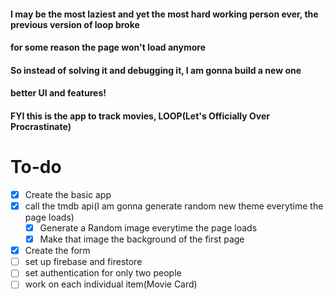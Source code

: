 #### I may be the most laziest and yet the most hard working person ever, the previous version of loop broke

#### for some reason the page won't load anymore

#### So instead of solving it and debugging it, I am gonna build a new one

#### better UI and features!

#### FYI this is the app to track movies, LOOP(Let's Officially Over Procrastinate)
# To-do

* [x] Create the basic app
* [x] call the tmdb api(I am gonna generate random new theme everytime the page loads)
    * [x] Generate a Random image everytime the page loads
    * [x] Make that image the background of the first page
* [x] Create the form
* [ ] set up firebase and firestore
* [ ] set authentication for only two people
* [ ] work on each individual item(Movie Card)